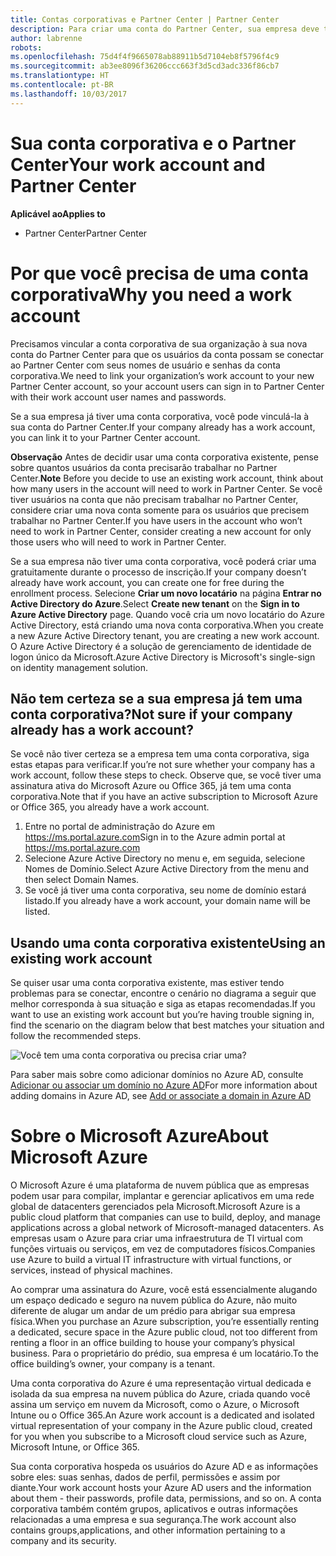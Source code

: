 ```yaml
---
title: Contas corporativas e Partner Center | Partner Center
description: Para criar uma conta do Partner Center, sua empresa deve ter uma conta corporativa.
author: labrenne
robots: 
ms.openlocfilehash: 75d4f4f9665078ab88911b5d7104eb8f5796f4c9
ms.sourcegitcommit: ab3ee8096f36206ccc663f3d5cd3adc336f86cb7
ms.translationtype: HT
ms.contentlocale: pt-BR
ms.lasthandoff: 10/03/2017
---
```

# <a name="your-work-account-and-partner-center"></a><span data-ttu-id="9a833-103">Sua conta corporativa e o Partner Center</span><span class="sxs-lookup"><span data-stu-id="9a833-103">Your work account and Partner Center</span></span>  

**<span data-ttu-id="9a833-104">Aplicável ao</span><span class="sxs-lookup"><span data-stu-id="9a833-104">Applies to</span></span>**

-  <span data-ttu-id="9a833-105">Partner Center</span><span class="sxs-lookup"><span data-stu-id="9a833-105">Partner Center</span></span>

# <a name="why-you-need-a-work-account"></a><span data-ttu-id="9a833-106">Por que você precisa de uma conta corporativa</span><span class="sxs-lookup"><span data-stu-id="9a833-106">Why you need a work account</span></span>

<span data-ttu-id="9a833-107">Precisamos vincular a conta corporativa de sua organização à sua nova conta do Partner Center para que os usuários da conta possam se conectar ao Partner Center com seus nomes de usuário e senhas da conta corporativa.</span><span class="sxs-lookup"><span data-stu-id="9a833-107">We need to link your organization’s work account to your new Partner Center account, so your account users can sign in to Partner Center with their work account user names and passwords.</span></span>

<span data-ttu-id="9a833-108">Se a sua empresa já tiver uma conta corporativa, você pode vinculá-la à sua conta do Partner Center.</span><span class="sxs-lookup"><span data-stu-id="9a833-108">If your company already has a work account, you can link it to your Partner Center account.</span></span> 

<span data-ttu-id="9a833-109">**Observação** Antes de decidir usar uma conta corporativa existente, pense sobre quantos usuários da conta precisarão trabalhar no Partner Center.</span><span class="sxs-lookup"><span data-stu-id="9a833-109">**Note** Before you decide to use an existing work account, think about how many users in the account will need to work in Partner Center.</span></span> <span data-ttu-id="9a833-110">Se você tiver usuários na conta que não precisam trabalhar no Partner Center, considere criar uma nova conta somente para os usuários que precisem trabalhar no Partner Center.</span><span class="sxs-lookup"><span data-stu-id="9a833-110">If you have users in the account who won’t need to work in Partner Center, consider creating a new account for only those users who will need to work in Partner Center.</span></span>

<span data-ttu-id="9a833-111">Se a sua empresa não tiver uma conta corporativa, você poderá criar uma gratuitamente durante o processo de inscrição.</span><span class="sxs-lookup"><span data-stu-id="9a833-111">If your company doesn’t already have work account, you can create one for free during the enrollment process.</span></span> <span data-ttu-id="9a833-112">Selecione **Criar um novo locatário** na página **Entrar no Active Directory do Azure**.</span><span class="sxs-lookup"><span data-stu-id="9a833-112">Select **Create new tenant** on the **Sign in to Azure Active Directory** page.</span></span> <span data-ttu-id="9a833-113">Quando você cria um novo locatário do Azure Active Directory, está criando uma nova conta corporativa.</span><span class="sxs-lookup"><span data-stu-id="9a833-113">When you create a new Azure Active Directory tenant, you are creating a new work account.</span></span> <span data-ttu-id="9a833-114">O Azure Active Directory é a solução de gerenciamento de identidade de logon único da Microsoft.</span><span class="sxs-lookup"><span data-stu-id="9a833-114">Azure Active Directory is Microsoft's single-sign on identity management solution.</span></span>

## <a name="not-sure-if-your-company-already-has-a-work-account"></a><span data-ttu-id="9a833-115">Não tem certeza se a sua empresa já tem uma conta corporativa?</span><span class="sxs-lookup"><span data-stu-id="9a833-115">Not sure if your company already has a work account?</span></span>

<span data-ttu-id="9a833-116">Se você não tiver certeza se a empresa tem uma conta corporativa, siga estas etapas para verificar.</span><span class="sxs-lookup"><span data-stu-id="9a833-116">If you’re not sure whether your company has a work account, follow these steps to check.</span></span> <span data-ttu-id="9a833-117">Observe que, se você tiver uma assinatura ativa do Microsoft Azure ou Office 365, já tem uma conta corporativa.</span><span class="sxs-lookup"><span data-stu-id="9a833-117">Note that if you have an active subscription to Microsoft Azure or Office 365, you already have a work account.</span></span>
1.  <span data-ttu-id="9a833-118">Entre no portal de administração do Azure em https://ms.portal.azure.com</span><span class="sxs-lookup"><span data-stu-id="9a833-118">Sign in to the Azure admin portal at https://ms.portal.azure.com</span></span>
2.  <span data-ttu-id="9a833-119">Selecione Azure Active Directory no menu e, em seguida, selecione Nomes de Domínio.</span><span class="sxs-lookup"><span data-stu-id="9a833-119">Select Azure Active Directory from the menu and then select Domain Names.</span></span>
3.  <span data-ttu-id="9a833-120">Se você já tiver uma conta corporativa, seu nome de domínio estará listado.</span><span class="sxs-lookup"><span data-stu-id="9a833-120">If you already have a work account, your domain name will be listed.</span></span>

## <a name="using-an-existing-work-account"></a><span data-ttu-id="9a833-121">Usando uma conta corporativa existente</span><span class="sxs-lookup"><span data-stu-id="9a833-121">Using an existing work account</span></span>

<span data-ttu-id="9a833-122">Se quiser usar uma conta corporativa existente, mas estiver tendo problemas para se conectar, encontre o cenário no diagrama a seguir que melhor corresponda à sua situação e siga as etapas recomendadas.</span><span class="sxs-lookup"><span data-stu-id="9a833-122">If you want to use an existing work account but you’re having trouble signing in, find the scenario on the diagram below that best matches your situation and follow the recommended steps.</span></span> 

![Você tem uma conta corporativa ou precisa criar uma?](images/onboardingAADFlow.png)

<span data-ttu-id="9a833-124">Para saber mais sobre como adicionar domínios no Azure AD, consulte [Adicionar ou associar um domínio no Azure AD](https://docs.microsoft.com/azure/active-directory/active-directory-add-domain)</span><span class="sxs-lookup"><span data-stu-id="9a833-124">For more information about adding domains in Azure AD, see [Add or associate a domain in Azure AD](https://docs.microsoft.com/azure/active-directory/active-directory-add-domain)</span></span>

# <a name="about-microsoft-azure"></a><span data-ttu-id="9a833-125">Sobre o Microsoft Azure</span><span class="sxs-lookup"><span data-stu-id="9a833-125">About Microsoft Azure</span></span>

<span data-ttu-id="9a833-126">O Microsoft Azure é uma plataforma de nuvem pública que as empresas podem usar para compilar, implantar e gerenciar aplicativos em uma rede global de datacenters gerenciados pela Microsoft.</span><span class="sxs-lookup"><span data-stu-id="9a833-126">Microsoft Azure is a public cloud platform that companies can use to build, deploy, and manage applications across a global network of Microsoft-managed datacenters.</span></span> <span data-ttu-id="9a833-127">As empresas usam o Azure para criar uma infraestrutura de TI virtual com funções virtuais ou serviços, em vez de computadores físicos.</span><span class="sxs-lookup"><span data-stu-id="9a833-127">Companies use Azure to build a virtual IT infrastructure with virtual functions, or services, instead of physical machines.</span></span> 

<span data-ttu-id="9a833-128">Ao comprar uma assinatura do Azure, você está essencialmente alugando um espaço dedicado e seguro na nuvem pública do Azure, não muito diferente de alugar um andar de um prédio para abrigar sua empresa física.</span><span class="sxs-lookup"><span data-stu-id="9a833-128">When you purchase an Azure subscription, you’re essentially renting a dedicated, secure space in the Azure public cloud, not too different from renting a floor in an office building to house your company’s physical business.</span></span> <span data-ttu-id="9a833-129">Para o proprietário do prédio, sua empresa é um locatário.</span><span class="sxs-lookup"><span data-stu-id="9a833-129">To the office building’s owner, your company is a tenant.</span></span> 

<span data-ttu-id="9a833-130">Uma conta corporativa do Azure é uma representação virtual dedicada e isolada da sua empresa na nuvem pública do Azure, criada quando você assina um serviço em nuvem da Microsoft, como o Azure, o Microsoft Intune ou o Office 365.</span><span class="sxs-lookup"><span data-stu-id="9a833-130">An Azure work account is a dedicated and isolated virtual representation of your company in the Azure public cloud, created for you when you subscribe to a Microsoft cloud service such as Azure, Microsoft Intune, or Office 365.</span></span> 

<span data-ttu-id="9a833-131">Sua conta corporativa hospeda os usuários do Azure AD e as informações sobre eles: suas senhas, dados de perfil, permissões e assim por diante.</span><span class="sxs-lookup"><span data-stu-id="9a833-131">Your work account hosts your Azure AD users and the information about them - their passwords, profile data, permissions, and so on.</span></span> <span data-ttu-id="9a833-132">A conta corporativa também contém grupos, aplicativos e outras informações relacionadas a uma empresa e sua segurança.</span><span class="sxs-lookup"><span data-stu-id="9a833-132">The work account also contains groups,applications, and other information pertaining to a company and its security.</span></span> 
